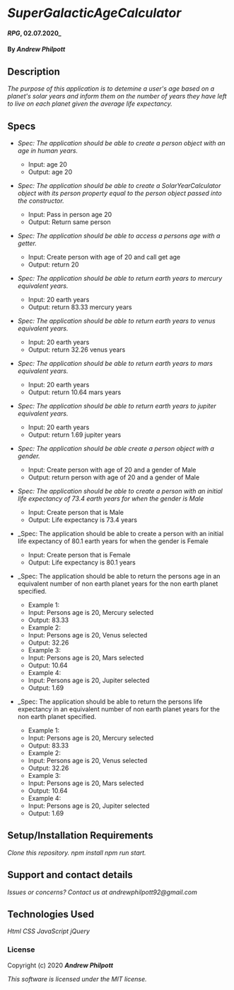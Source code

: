 # _SuperGalacticAgeCalculator_
#### _RPG_, 02.07.2020_
#### By _**Andrew Philpott**_
## Description
_The purpose of this application is to detemine a user's age based on a planet's solar years and inform them on the number of years they have left to live on each planet given the average life expectancy._

## Specs
* _Spec: The application should be able to create a person object with an age in human years._
  * Input: age 20
  * Output: age 20

* _Spec: The application should be able to create a SolarYearCalculator object with its person property equal to the person object passed into the constructor._
  * Input: Pass in person age 20
  * Output: Return same person

* _Spec: The application should be able to access a persons age with a getter._
  * Input: Create person with age of 20 and call get age
  * Output: return 20

* _Spec: The application should be able to return earth years to mercury equivalent years._
  * Input: 20 earth years
  * Output: return 83.33 mercury years

* _Spec: The application should be able to return earth years to venus equivalent years._
  * Input: 20 earth years
  * Output: return 32.26 venus years

* _Spec: The application should be able to return earth years to mars equivalent years._
  * Input: 20 earth years
  * Output: return 10.64 mars years

* _Spec: The application should be able to return earth years to jupiter equivalent years._
  * Input: 20 earth years 
  * Output: return 1.69 jupiter years

* _Spec: The application should be able create a person object with a gender._
  * Input: Create person with age of 20 and a gender of Male 
  * Output: return person with age of 20 and a gender of Male

* _Spec: The application should be able to create a person with an initial life expectancy of 73.4 earth years for when the gender is Male_
  * Input: Create person that is Male
  * Output: Life expectancy is 73.4 years

* _Spec: The application should be able to create a person with an initial life expectancy of 80.1 earth years for when the gender is Female
  * Input: Create person that is Female
  * Output: Life expectancy is 80.1 years

* _Spec: The application should be able to return the persons age in an equivalent number of non earth planet years for the non earth planet specified.
  * Example 1:
  * Input: Persons age is 20, Mercury selected
  * Output: 83.33
  * Example 2:
  * Input: Persons age is 20, Venus selected
  * Output: 32.26
  * Example 3:
  * Input: Persons age is 20, Mars selected
  * Output: 10.64
  * Example 4:
  * Input: Persons age is 20, Jupiter selected
  * Output: 1.69

* _Spec: The application should be able to return the persons life expectancy in an equivalent number of non earth planet years for the non earth planet specified.
  * Example 1:
  * Input: Persons age is 20, Mercury selected
  * Output: 83.33
  * Example 2:
  * Input: Persons age is 20, Venus selected
  * Output: 32.26
  * Example 3:
  * Input: Persons age is 20, Mars selected
  * Output: 10.64
  * Example 4:
  * Input: Persons age is 20, Jupiter selected
  * Output: 1.69

## Setup/Installation Requirements
_Clone this repository._
_npm install_
_npm run start._

## Support and contact details
_Issues or concerns? Contact us at andrewphilpott92@gmail.com_

## Technologies Used
_Html_
_CSS_
_JavaScript_
_jQuery_

### License
Copyright (c) 2020 **_Andrew Philpott_**

*This software is licensed under the MIT license.*